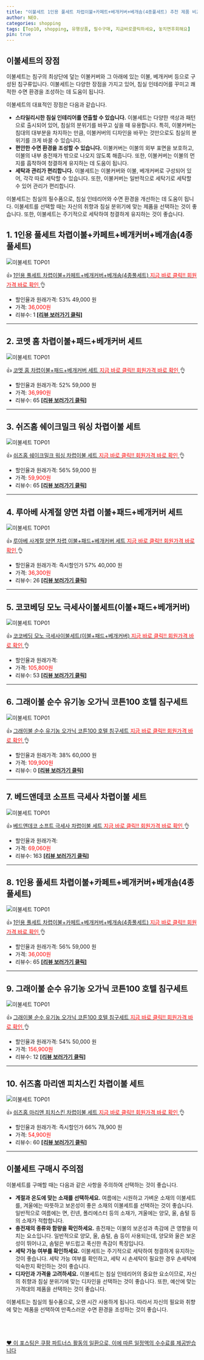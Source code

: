 ```yaml
---
title: "이불세트 1인용 풀세트 차렵이불+카페트+베개커버+베개솜(4종풀세트) 추천 제품 비교 최저 가격 비교 장점 구매가이드"
author: NEO.
categories: shopping
tags: [Top10, shopping, 유행상품, 필수구매, 지금바로클릭하세요, 놓치면후회해요]
pin: true
---
```

## 이불세트의 장점

이불세트는 침구의 최상단에 덮는 이불커버와 그 아래에 있는 이불, 베개커버 등으로 구성된 침구류입니다. 이불세트는 다양한 장점을 가지고 있어, 침실 인테리어를 꾸미고 쾌적한 수면 환경을 조성하는 데 도움이 됩니다.

이불세트의 대표적인 장점은 다음과 같습니다.

* **스타일리시한 침실 인테리어를 연출할 수 있습니다.** 이불세트는 다양한 색상과 패턴으로 출시되어 있어, 침실의 분위기를 바꾸고 싶을 때 유용합니다. 특히, 이불커버는 침대의 대부분을 차지하는 만큼, 이불커버의 디자인을 바꾸는 것만으로도 침실의 분위기를 크게 바꿀 수 있습니다.
* **편안한 수면 환경을 조성할 수 있습니다.** 이불커버는 이불의 외부 표면을 보호하고, 이불의 내부 충전재가 밖으로 나오지 않도록 해줍니다. 또한, 이불커버는 이불의 먼지를 흡착하여 청결하게 유지하는 데 도움이 됩니다.
* **세탁과 관리가 편리합니다.** 이불세트는 이불커버와 이불, 베개커버로 구성되어 있어, 각각 따로 세탁할 수 있습니다. 또한, 이불커버는 일반적으로 세탁기로 세탁할 수 있어 관리가 편리합니다.

이불세트는 침실의 필수품으로, 침실 인테리어와 수면 환경을 개선하는 데 도움이 됩니다. 이불세트를 선택할 때는 자신의 취향과 침실 분위기에 맞는 제품을 선택하는 것이 좋습니다. 또한, 이불세트는 주기적으로 세탁하여 청결하게 유지하는 것이 좋습니다.

   

## 1. 1인용 풀세트 차렵이불+카페트+베개커버+베개솜(4종풀세트)

![이불세트 TOP01](https://thumbnail9.coupangcdn.com/thumbnails/remote/490x490ex/image/vendor_inventory/627e/5b2c1de6e061227e65adbfaeb05db5f3bffd877fdeebca02fb9c6c4c6163.jpg)


👍 [1인용 풀세트 차렵이불+카페트+베개커버+베개솜(4종풀세트) <font color=red> 지금 바로 클릭!! 회원가격 바로 확인 </font> ](https://link.coupang.com/re/AFFSDP?lptag=AF3617701&subid=GithubCoopas&pageKey=4605488570&traceid=V0-153&itemId=5685526905&vendorItemId=72984391934) 👌 


- 할인율과 원래가격: 53%  49,000   원
- 가격: <span style='color:red'>36,000원</span>
- 리뷰수: 1  [**[리뷰 보러가기 클릭]**](https://link.coupang.com/re/AFFSDP?lptag=AF3617701&subid=GithubCoopas&pageKey=4605488570&traceid=V0-153&itemId=5685526905&vendorItemId=72984391934)

---


   

## 2. 코멧 홈 차렵이불+패드+베개커버 세트

![이불세트 TOP01](https://thumbnail9.coupangcdn.com/thumbnails/remote/490x490ex/image/retail/images/4874602596880575-8e93357f-3844-43c7-8b0b-e2dd8883224d.jpg)


👍 [코멧 홈 차렵이불+패드+베개커버 세트 <font color=red> 지금 바로 클릭!! 회원가격 바로 확인 </font> ](https://link.coupang.com/re/AFFSDP?lptag=AF3617701&subid=GithubCoopas&pageKey=6375150002&traceid=V0-153&itemId=13519738961&vendorItemId=80773701883) 👌 


- 할인율과 원래가격: 52%  59,000   원
- 가격: <span style='color:red'>36,990원</span>
- 리뷰수: 65  [**[리뷰 보러가기 클릭]**](https://link.coupang.com/re/AFFSDP?lptag=AF3617701&subid=GithubCoopas&pageKey=6375150002&traceid=V0-153&itemId=13519738961&vendorItemId=80773701883)

---


   

## 3. 쉬즈홈 쉐이크밀크 워싱 차렵이불 세트

![이불세트 TOP01](https://thumbnail6.coupangcdn.com/thumbnails/remote/490x490ex/image/rs_quotation_api/eexgfcib/ceddf943254f4301b11360b6e49c288b.jpg)


👍 [쉬즈홈 쉐이크밀크 워싱 차렵이불 세트 <font color=red> 지금 바로 클릭!! 회원가격 바로 확인 </font> ](https://link.coupang.com/re/AFFSDP?lptag=AF3617701&subid=GithubCoopas&pageKey=6365819391&traceid=V0-153&itemId=15642786578&vendorItemId=82858851195) 👌 


- 할인율과 원래가격: 56%  59,000   원
- 가격: <span style='color:red'>59,900원</span>
- 리뷰수: 65  [**[리뷰 보러가기 클릭]**](https://link.coupang.com/re/AFFSDP?lptag=AF3617701&subid=GithubCoopas&pageKey=6365819391&traceid=V0-153&itemId=15642786578&vendorItemId=82858851195)

---


   

## 4. 루아베 사계절 양면 차렵 이불+패드+베개커버 세트

![이불세트 TOP01](https://thumbnail10.coupangcdn.com/thumbnails/remote/490x490ex/image/vendor_inventory/e4d5/5ed66728e9d4427389b5355769a308a5ae5b1e407b94330aa7ad1b80ce9c.png)


👍 [루아베 사계절 양면 차렵 이불+패드+베개커버 세트 <font color=red> 지금 바로 클릭!! 회원가격 바로 확인 </font> ](https://link.coupang.com/re/AFFSDP?lptag=AF3617701&subid=GithubCoopas&pageKey=6857061934&traceid=V0-153&itemId=16464300636&vendorItemId=83654218517) 👌 


- 할인율과 원래가격: 즉시할인가 57%  40,000   원
- 가격: <span style='color:red'>36,300원</span>
- 리뷰수: 26  [**[리뷰 보러가기 클릭]**](https://link.coupang.com/re/AFFSDP?lptag=AF3617701&subid=GithubCoopas&pageKey=6857061934&traceid=V0-153&itemId=16464300636&vendorItemId=83654218517)

---


   

## 5. 코코베딩 모노 극세사이불세트(이불+패드+베개커버)

![이불세트 TOP01](https://thumbnail10.coupangcdn.com/thumbnails/remote/490x490ex/image/vendor_inventory/6422/f9e7c1bee30ea1a1f3fc95762f3621301c0d80a2ee35be9bd6b72cdeaf7b.jpg)


👍 [코코베딩 모노 극세사이불세트(이불+패드+베개커버) <font color=red> 지금 바로 클릭!! 회원가격 바로 확인 </font> ](https://link.coupang.com/re/AFFSDP?lptag=AF3617701&subid=GithubCoopas&pageKey=7581837640&traceid=V0-153&itemId=20015836943&vendorItemId=87538281810) 👌 


- 할인율과 원래가격: 
- 가격: <span style='color:red'>105,800원</span>
- 리뷰수: 53  [**[리뷰 보러가기 클릭]**](https://link.coupang.com/re/AFFSDP?lptag=AF3617701&subid=GithubCoopas&pageKey=7581837640&traceid=V0-153&itemId=20015836943&vendorItemId=87538281810)

---


   

## 6. 그래이불 순수 유기농 오가닉 코튼100 호텔 침구세트

![이불세트 TOP01](https://thumbnail9.coupangcdn.com/thumbnails/remote/490x490ex/image/retail/images/992439973392714-9f770810-1b6f-44a7-97f7-a6a85f160d50.jpg)


👍 [그래이불 순수 유기농 오가닉 코튼100 호텔 침구세트 <font color=red> 지금 바로 클릭!! 회원가격 바로 확인 </font> ](https://link.coupang.com/re/AFFSDP?lptag=AF3617701&subid=GithubCoopas&pageKey=7144500188&traceid=V0-153&itemId=17947927397&vendorItemId=85105670040) 👌 


- 할인율과 원래가격: 38%  60,000   원
- 가격: <span style='color:red'>109,900원</span>
- 리뷰수: 0  [**[리뷰 보러가기 클릭]**](https://link.coupang.com/re/AFFSDP?lptag=AF3617701&subid=GithubCoopas&pageKey=7144500188&traceid=V0-153&itemId=17947927397&vendorItemId=85105670040)

---


   

## 7. 베드앤데코 소프트 극세사 차렵이불 세트

![이불세트 TOP01](https://thumbnail6.coupangcdn.com/thumbnails/remote/490x490ex/image/retail/images/2020/02/05/11/6/9a8af872-df9c-435f-a19a-9db19e6e5371.jpg)


👍 [베드앤데코 소프트 극세사 차렵이불 세트 <font color=red> 지금 바로 클릭!! 회원가격 바로 확인 </font> ](https://link.coupang.com/re/AFFSDP?lptag=AF3617701&subid=GithubCoopas&pageKey=6828257275&traceid=V0-153&itemId=2237305019&vendorItemId=70234814146) 👌 


- 할인율과 원래가격: 
- 가격: <span style='color:red'>69,060원</span>
- 리뷰수: 163  [**[리뷰 보러가기 클릭]**](https://link.coupang.com/re/AFFSDP?lptag=AF3617701&subid=GithubCoopas&pageKey=6828257275&traceid=V0-153&itemId=2237305019&vendorItemId=70234814146)

---


   

## 8. 1인용 풀세트 차렵이불+카페트+베개커버+베개솜(4종풀세트)

![이불세트 TOP01](https://thumbnail9.coupangcdn.com/thumbnails/remote/490x490ex/image/vendor_inventory/627e/5b2c1de6e061227e65adbfaeb05db5f3bffd877fdeebca02fb9c6c4c6163.jpg)


👍 [1인용 풀세트 차렵이불+카페트+베개커버+베개솜(4종풀세트) <font color=red> 지금 바로 클릭!! 회원가격 바로 확인 </font> ](https://link.coupang.com/re/AFFSDP?lptag=AF3617701&subid=GithubCoopas&pageKey=4605488570&traceid=V0-153&itemId=5685526926&vendorItemId=72984392051) 👌 


- 할인율과 원래가격: 56%  59,000   원
- 가격: <span style='color:red'>36,000원</span>
- 리뷰수: 65  [**[리뷰 보러가기 클릭]**](https://link.coupang.com/re/AFFSDP?lptag=AF3617701&subid=GithubCoopas&pageKey=4605488570&traceid=V0-153&itemId=5685526926&vendorItemId=72984392051)

---


   

## 9. 그래이불 순수 유기농 오가닉 코튼100 호텔 침구세트

![이불세트 TOP01](https://thumbnail8.coupangcdn.com/thumbnails/remote/490x490ex/image/retail/images/992440961024811-e28b6a1e-7dc6-4c77-880b-2eceb7781174.jpg)


👍 [그래이불 순수 유기농 오가닉 코튼100 호텔 침구세트 <font color=red> 지금 바로 클릭!! 회원가격 바로 확인 </font> ](https://link.coupang.com/re/AFFSDP?lptag=AF3617701&subid=GithubCoopas&pageKey=7144500188&traceid=V0-153&itemId=17947927394&vendorItemId=85105670090) 👌 


- 할인율과 원래가격: 54%  50,000   원
- 가격: <span style='color:red'>156,900원</span>
- 리뷰수: 12  [**[리뷰 보러가기 클릭]**](https://link.coupang.com/re/AFFSDP?lptag=AF3617701&subid=GithubCoopas&pageKey=7144500188&traceid=V0-153&itemId=17947927394&vendorItemId=85105670090)

---


   

## 10. 쉬즈홈 마리앤 피치스킨 차렵이불 세트

![이불세트 TOP01](https://thumbnail9.coupangcdn.com/thumbnails/remote/490x490ex/image/retail/images/4854742381115718-134083b3-9c8c-45cd-b839-8e7bb10bf8dd.jpg)


👍 [쉬즈홈 마리앤 피치스킨 차렵이불 세트 <font color=red> 지금 바로 클릭!! 회원가격 바로 확인 </font> ](https://link.coupang.com/re/AFFSDP?lptag=AF3617701&subid=GithubCoopas&pageKey=63667011&traceid=V0-153&itemId=6688520512&vendorItemId=73982199620) 👌 


- 할인율과 원래가격: 즉시할인가 66%  78,900   원
- 가격: <span style='color:red'>54,900원</span>
- 리뷰수: 60  [**[리뷰 보러가기 클릭]**](https://link.coupang.com/re/AFFSDP?lptag=AF3617701&subid=GithubCoopas&pageKey=63667011&traceid=V0-153&itemId=6688520512&vendorItemId=73982199620)

---
## 이불세트 구매시 주의점

이불세트를 구매할 때는 다음과 같은 사항을 주의하여 선택하는 것이 좋습니다.

* **계절과 온도에 맞는 소재를 선택하세요.** 여름에는 시원하고 가벼운 소재의 이불세트를, 겨울에는 따뜻하고 보온성이 좋은 소재의 이불세트를 선택하는 것이 좋습니다. 일반적으로 여름에는 면, 린넨, 폴리에스터 등의 소재가, 겨울에는 양모, 울, 솜털 등의 소재가 적합합니다.
* **충전재의 종류와 함량을 확인하세요.** 충전재는 이불의 보온성과 촉감에 큰 영향을 미치는 요소입니다. 일반적으로 양모, 울, 솜털, 솜 등이 사용되는데, 양모와 울은 보온성이 뛰어나고, 솜털은 부드럽고 푹신한 촉감이 특징입니다.
* **세탁 가능 여부를 확인하세요.** 이불세트는 주기적으로 세탁하여 청결하게 유지하는 것이 좋습니다. 세탁 가능 여부를 확인하고, 세탁 시 손세탁이 필요한 경우 손세탁에 익숙한지 확인하는 것이 좋습니다.
* **디자인과 가격을 고려하세요.** 이불세트는 침실 인테리어의 중요한 요소이므로, 자신의 취향과 침실 분위기에 맞는 디자인을 선택하는 것이 좋습니다. 또한, 예산에 맞는 가격대의 제품을 선택하는 것이 좋습니다.

이불세트는 침실의 필수품으로, 오랜 시간 사용하게 됩니다. 따라서 자신의 필요와 취향에 맞는 제품을 선택하여 만족스러운 수면 환경을 조성하는 것이 좋습니다.<br><br><br><br><br> [ ❤  이 포스팅은 쿠팡 파트너스 활동의 일환으로, 이에 따른 일정액의 수수료를 제공받습니다](https://link.coupang.com/a/bcEFyh)